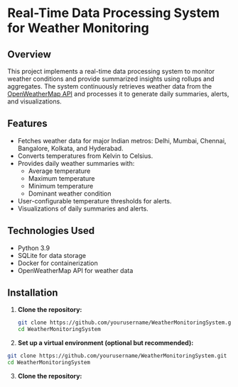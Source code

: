 # Real-Time Data Processing System for Weather Monitoring

## Overview
This project implements a real-time data processing system to monitor weather conditions and provide summarized insights using rollups and aggregates. The system continuously retrieves weather data from the [OpenWeatherMap API](https://openweathermap.org/) and processes it to generate daily summaries, alerts, and visualizations.

## Features
- Fetches weather data for major Indian metros: Delhi, Mumbai, Chennai, Bangalore, Kolkata, and Hyderabad.
- Converts temperatures from Kelvin to Celsius.
- Provides daily weather summaries with:
  - Average temperature
  - Maximum temperature
  - Minimum temperature
  - Dominant weather condition
- User-configurable temperature thresholds for alerts.
- Visualizations of daily summaries and alerts.

## Technologies Used
- Python 3.9
- SQLite for data storage
- Docker for containerization
- OpenWeatherMap API for weather data

## Installation

1. **Clone the repository:**
   ```bash
   git clone https://github.com/yourusername/WeatherMonitoringSystem.git
   cd WeatherMonitoringSystem
   
2.  **Set up a virtual environment (optional but recommended):**
   ```bash
   git clone https://github.com/yourusername/WeatherMonitoringSystem.git
   cd WeatherMonitoringSystem
```

3.   **Clone the repository:**
   


